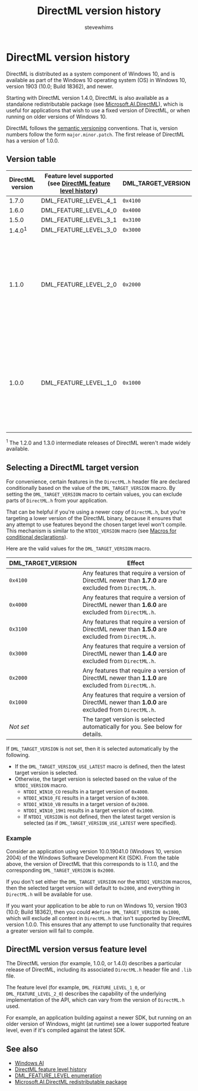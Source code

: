 ﻿---
title: DirectML version history
description: DirectML is distributed as a system component of Windows 10, and is available as part of the Windows 10 operating system (OS) in Windows 10, version 1903 (10.0; Build 18362), and newer.
ms.localizationpriority: high
ms.topic: article
ms.date: 11/05/2020
author: stevewhims
ms.author: stwhi
---

# DirectML version history

DirectML is distributed as a system component of Windows 10, and is available as part of the Windows 10 operating system (OS) in Windows 10, version 1903 (10.0; Build 18362), and newer.

Starting with DirectML version 1.4.0, DirectML is also available as a standalone redistributable package (see [Microsoft.AI.DirectML](https://www.nuget.org/packages/Microsoft.AI.DirectML/)), which is useful for applications that wish to use a fixed version of DirectML, or when running on older versions of Windows 10.

DirectML follows the [semantic versioning](https://semver.org/) conventions. That is, version numbers follow the form `major.minor.patch`. The first release of DirectML has a version of 1.0.0.

## Version table

|DirectML version|Feature level supported (see [DirectML feature level history](dml-feature-level-history.md))|DML_TARGET_VERSION|First available in|First available in (Redistributable)|
|-|-|-|-|-|
|1.7.0|DML_FEATURE_LEVEL_4_1|`0x4100`|N/A|[DirectML-1.7.0](https://www.nuget.org/packages/Microsoft.AI.DirectML/1.7.0)|
|1.6.0|DML_FEATURE_LEVEL_4_0|`0x4000`|N/A|[DirectML-1.6.0](https://www.nuget.org/packages/Microsoft.AI.DirectML/1.6.0)|
|1.5.0|DML_FEATURE_LEVEL_3_1|`0x3100`|N/A|[DirectML-1.5.0](https://www.nuget.org/packages/Microsoft.AI.DirectML/1.5.0)|
|1.4.0<sup>1</sup>|DML_FEATURE_LEVEL_3_0|`0x3000`|N/A|[DirectML-1.4.0](https://www.nuget.org/packages/Microsoft.AI.DirectML/1.4.0)|
|1.1.0|DML_FEATURE_LEVEL_2_0|`0x2000`|Windows 10, version 2004 (10.0; Build 19041) (Windows 10 May 2020 Update). Aka "20H1".|N/A|
|1.0.0|DML_FEATURE_LEVEL_1_0|`0x1000`|Windows 10, version 1903 (10.0; Build 18362) (Windows 10 May 2019 Update). Aka "19H1".|N/A|

<sup>1</sup> The 1.2.0 and 1.3.0 intermediate releases of DirectML weren't made widely available.

## Selecting a DirectML target version

For convenience, certain features in the `DirectML.h` header file are declared conditionally based on the value of the `DML_TARGET_VERSION` macro. By setting the `DML_TARGET_VERSION` macro to certain values, you can exclude parts of `DirectML.h` from your application.

That can be helpful if you're using a newer copy of `DirectML.h`, but you're targeting a lower version of the DirectML binary, because it ensures that any attempt to use features beyond the chosen target level won't compile. This mechanism is similar to the `NTDDI_VERSION` macro (see [Macros for conditional declarations](/windows/win32/winprog/using-the-windows-headers.md#macros-for-conditional-declarations)).

Here are the valid values for the `DML_TARGET_VERSION` macro.

|DML_TARGET_VERSION|Effect|
|-|-|
|`0x4100`|Any features that require a version of DirectML newer than **1.7.0** are excluded from `DirectML.h`.|
|`0x4000`|Any features that require a version of DirectML newer than **1.6.0** are excluded from `DirectML.h`.|
|`0x3100`|Any features that require a version of DirectML newer than **1.5.0** are excluded from `DirectML.h`.|
|`0x3000`|Any features that require a version of DirectML newer than **1.4.0** are excluded from `DirectML.h`.|
|`0x2000`|Any features that require a version of DirectML newer than **1.1.0** are excluded from `DirectML.h`.|
|`0x1000`|Any features that require a version of DirectML newer than **1.0.0** are excluded from `DirectML.h`.|
|*Not set*|The target version is selected automatically for you. See below for details.|

If `DML_TARGET_VERSION` is not set, then it is selected automatically by the following.

* If the `DML_TARGET_VERSION_USE_LATEST` macro is defined, then the latest target version is selected.
* Otherwise, the target version is selected based on the value of the `NTDDI_VERSION` macro.
  *  `NTDDI_WIN10_CO` results in a target version of `0x4000`.
  *  `NTDDI_WIN10_FE` results in a target version of `0x3000`.
  *  `NTDDI_WIN10_VB` results in a target version of `0x2000`.
  *  `NTDDI_WIN10_19H1` results in a target version of `0x1000`.
  *  If `NTDDI_VERSION` is not defined, then the latest target version is selected (as if `DML_TARGET_VERSION_USE_LATEST` were specified).

### Example

Consider an application using version 10.0.19041.0 (Windows 10, version 2004) of the Windows Software Development Kit (SDK). From the table above, the version of DirectML that this corresponds to is 1.1.0, and the corresponding `DML_TARGET_VERSION` is `0x2000`.

If you don't set either the `DML_TARGET_VERSION` nor the `NTDDI_VERSION` macros, then the selected target version will default to `0x2000`, and everything in `DirectML.h` will be available for use.

If you want your application to be able to run on Windows 10, version 1903 (10.0; Build 18362), then you could `#define DML_TARGET_VERSION 0x1000`, which will exclude all content in `DirectML.h` that isn't supported by DirectML version 1.0.0. This ensures that any attempt to use functionality that requires a greater version will fail to compile.

## DirectML version versus feature level

The DirectML version (for example, 1.0.0, or 1.4.0) describes a particular release of DirectML, including its associated `DirectML.h` header file and `.lib` file.

The feature level (for example, `DML_FEATURE_LEVEL_1_0`, or `DML_FEATURE_LEVEL_2_0`) describes the capability of the underlying implementation of the API, which can vary from the version of `DirectML.h` used.

For example, an application building against a newer SDK, but running on an older version of Windows, might (at runtime) see a lower supported feature level, even if it's compiled against the latest SDK.

## See also

* [Windows AI](../index.yml)
* [DirectML feature level history](dml-feature-level-history.md)
* [DML_FEATURE_LEVEL enumeration](/windows/win32/api/directml/ne-directml-dml_feature_level)
* [Microsoft.AI.DirectML redistributable package](https://www.nuget.org/packages/Microsoft.AI.DirectML/)
